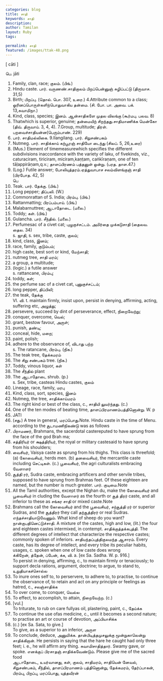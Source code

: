 ```yaml
---
categories: blog
title: சாதி
keywords: சாதி
description: 
author: Tamilan
layout: Ruby
tags: 
 
permalink: சாதி
featured: /images/ttak-48.png
---
```

  
[ cāti ]  
  
பெ. jāti  
1. Family, clan, race; குலம். (பிங்.)  
2. Hindu caste. பார். வருணண்.சாதிகுலம் பிறப்பென்னுஞ் சுழிப்பட்டு (திருவாச. 31,5)  
3. Birth; பிறப்பு. (தொல். பொ. 307, உரை.) 4.Attribute common to a class; ஓரினப்பொருள்களிற்பொதுவாகிய தன்மை. (சி. போ. பா. அவை. பக். 13,சுவாமிநா.)  
5. Kind, class, species; இனம். ஆன்சாதிகளே முதல விலங்கு (கூர்மபு. பலவ. 8)  
6. Thatwhich is superior, genuine; தன்மையிற் சிறந்தது.சாதிமாணிக்க மென்கோ (திவ். திருவாய். 3, 4, 4). 7.Group, multitude; திரள். பறவைச்சாதியன்ன(பெரும்பாண். 229)  
8. பார். சாதிமல்லிகை. 9.Ilangilang. பார். சிறுசண்பகம்  
10. Nutmeg. பார். சாதிக்காய் கற்பூரஞ் சாதியோ டைந்து (சிலப். 5, 26,உரை)  
11. (Mus.) Element of timemeasurewhich specifies the different subdivisions inaccordance with the variety of laku, of fivekinds, viz., caturaciram, tiriciram, miciram,kaṇṭam, caṅkīraṇam, one of ten tāḷappirāṇam,q.v.; தாளப்பிரணம் பத்தனுள் ஒன்று. (பரத. தாள.47.)  
12. (Log.) Futile answer; போலியுத்தரம்.ஏத்துவாபாச சலம்விளங்குஞ் சாதி (பிரபோத. 42, 5)  
பெ  
1. Teak. பார். தேக்கு. (பிங்.)  
2. Long pepper; திப்பலி. (W.)  
3. Commonrattan of S. India; பிரம்பு. (பிங்.)  
4. Rattanmatting; பிரப்பம்பாய். (பிங்.)  
5. Malabarnuttree; ஆடாதோடை. (மலை.)  
6. Toddy; கள். (பிங்.)  
7. Gulancha. பார். சீந்தில். (மலை.)  
8. Perfumesac of a civet cat; புழுகுச்சட்டம். அமிர்தை முக்கடுசாதி (தைலவ. தைல. 34)  
s. ஜாதி, s. sex, tribe, caste, குலம்;  
2. kind, class, இனம்;  
3. race, family, குடும்பம்;  
4. high caste, best sort or kind, மேற்சாதி;  
5. nutmeg tree, சாதி மரம்;  
6. a group, a multitude;  
7. (logic.) a futile answer  
s. rattancane, பிரம்பு;  
2. toddy, கள்;  
3. the perfume sac of a civet cat, புனுகுச்சட்டம்;  
4. long pepper, திப்பிலி;  
5. the teak, தேக்கு  
VI. வி. t. maintain firmly, insist upon, persist in denying, affirming, acting, suffering etc, அழுத்து;  
2. persevere, succeed by dint of perseverance, effect, நிறைவேற்று;  
3. conquer, overcome, வெல்;  
4. grant, bestow favour, அருள்;  
5. punish, தண்டி;  
6. conceal, hide, மறை;  
7. paint, polish;  
8. adhere to the observance of, விடாது பற்ற  
s. The ratancane, பிரம்பு. (நிக.)  
2. The teak tree, தேக்கமரம்  
3. The சிறு சண்பகம் tree. (நிக.)  
4. Toddy, vinous liquor, கள்  
5. The சீந்தில் plant  
6. The ஆடாதோடை shrub. (p.)  
s. Sex, tribe, casteas Hindu castes, குலம்  
2. Lineage, race, family, மரபு  
3. Kind, class, sort, species, இனம்  
4. Nutmeg, the tree, சாதிக்காய்மரம்  
5. The right kind or best of the class, c., சாதியி லுயர்ந்தது. (c.)  
6. One of the ten modes of beating time, தாளப்பிரமாணம்பத்தினொன்று. W. p  
347. JATI  
7. (சது.) A tree in general, மரப்பொது.Note. Hindu caste in the time of Menu. according to the சூடாமணிநிகண்டு was as follows  
1. பிராமணர், Brahmans, the sacerdotal castereputed to have sprung from the face of the god Brah ma;  
2. சத்திரியர் or க்ஷத்திரியர், the royal or military castesaid to have sprung from his shoulders;  
3. வைசியர், Vaisya caste as sprung from his thighs. This class is threefold; (a) கோவைசியர், herds men. (b) தனவைசியர், the mercantile caste including செட்டிகள். (c.) பூவைசியர், the agri culturalists embracing வேளாளர்  
4. சூத்தி ரர், Sudra caste, embracing artificers and other servile tribes, supposed to have sprung from Brahmas feet. Of these eighteen are named, but the number is much greater. பார். குடிமை.Note  
2. All the Tamil authorities, except the Nighan du, make the கோவைசியர் and பூவைசியர் in cluding the வேளாளர் as the fourth or சூத் திரர் caste, and all inferior to these as சங்கர சாதி or mixed caste.Note  
3. Brahmans call the கோவைசியர் and the பூவைசியர், சற்சூத்தி ரர் or superior Sudras, and the சூத்திரர் they call தற்சூத்திரர் or real Sudras. எந்தச்சாதியாடுவேணும். What kind of sheep do you want? நான்குபதினெட்டுச்சாதி. A mixture of the castes, high and low, (lit.) the four and eighteen castes intermixed, in contempt. சாதிக்குத்தக்கபுத்தி. The different degrees of intellect that characterize the respective castes; commonly spoken of inferiors. சாதியந்தப்புத்திகுலமந்த ஆசாரம். Every caste, has its degree of intellect, and every tribe its peculiar habits, usages, c. spoken when one of low caste does wrong  
க்கிறேன், த்தேன், ப்பேன், க்க, வி. a. [ex Sa. Sadha. W. p. 916.]  
To persist in denying, affirming, c., to maintain firmly or tenaciously; to support decla rations, argument, doctrine; to argue, to stand to, உறுதியாகச்சொல்ல  
2. To inure ones self to, to perservere, to adhere to, to practise, to continue the observance of, to retain and act on any principle or feelings as hatred, c., சலஞ்சாதிக்க  
3. To over come, to conquer, வெல்ல  
4. To effect, to accomplish, to attain, நிறைவேற்ற. (c.)  
5. [vul.]  
To triturate, to rub on care fullyas oil, plastering, paint, c., தேய்க்க  
6. To continue the use ofas medicine, c., until it becomes a second nature; to practise an art or course of devotion, அப்பியாசிக்க  
7. (c.) [ex Sa. Sata, to give.]  
To give, as a superior to an inferior, அருள  
8. To conclude, deduce, அனுமிக்க. தான்பிடித்தமுசலுக்கு மூன்றுகாலென்று சாதிக்கிறான். He persists in saying that the hare he caught had only three feet; i. e., he will affirm any thing. சுவாமிசாதித்தார். Swamy gave, or spoke. எனக்குப் பிரசாதஞ் சாதிக்கவேண்டும். Please give me of the sacred food  
ஆடாதோடை, உயர்வானது, கள், குலம், சாதிமரம், சாதியென் னேவல், சிறுசண்பகம், சீந்தில், தாளப்பிரமாணம் பத்தினொன்று, தேக்கமரம், தேர்ப்பாகன், பிரம்பு, பிறப்பு, மரப்பொது, யுத்தவீரன்